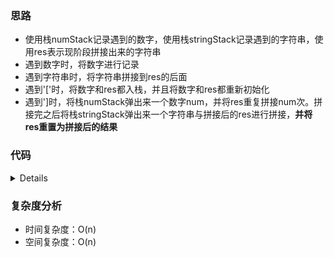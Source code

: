 ### 思路
+ 使用栈numStack记录遇到的数字，使用栈stringStack记录遇到的字符串，使用res表示现阶段拼接出来的字符串
+ 遇到数字时，将数字进行记录
+ 遇到字符串时，将字符串拼接到res的后面
+ 遇到'['时，将数字和res都入栈，并且将数字和res都重新初始化
+ 遇到']时，将栈numStack弹出来一个数字num，并将res重复拼接num次。拼接完之后将栈stringStack弹出来一个字符串与拼接后的res进行拼接，**并将res重置为拼接后的结果**

### 代码
<details>
    <pre><code>
public String decodeString(String s) {
        StringBuilder resSb = new StringBuilder();
        Stack<Integer> stringNums = new Stack<>();
        Stack<String> stringStack = new Stack<>();
        char[] s_chars = s.toCharArray();
        int num = 0;
        for (int i = 0; i < s_chars.length; i++) {
            if (s_chars[i] >= '0' && s_chars[i] <= '9') {
                for (; i < s_chars.length && (s_chars[i] >= '0' && s_chars[i] <= '9'); i++) {
                    num = num * 10 + s_chars[i] - '0';
                }
                i--;
            } else if ((s_chars[i] >= 'A' && s_chars[i] <= 'Z') || (s_chars[i] >= 'a' && s_chars[i] <= 'z')) {
                resSb.append(s_chars[i]);
            } else if (s_chars[i] == '[') {
                stringNums.push(num);
                stringStack.push(resSb.toString());
                num = 0;
                resSb = new StringBuilder();
            } else {
                int numTemp = stringNums.pop();
                String stringTemp = resSb.toString();
                if (stringTemp.length() > 0) {
                    StringBuilder sbTemp = new StringBuilder();
                    for (int j = 0; j < numTemp; j++) {
                        sbTemp.append(stringTemp);
                    }
                    resSb = new StringBuilder(stringStack.pop() + sbTemp.toString());
                }
            }
        }
        return resSb.toString();
    }
    </code></pre>
</details>

### 复杂度分析
+ 时间复杂度：O(n)
+ 空间复杂度：O(n)

